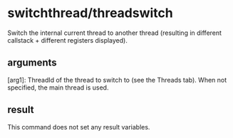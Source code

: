 # switchthread/threadswitch

Switch the internal current thread to another thread (resulting in different callstack + different registers displayed).

## arguments

\[arg1\]: ThreadId of the thread to switch to (see the Threads tab). When not specified, the main thread is used.

## result

This command does not set any result variables.
